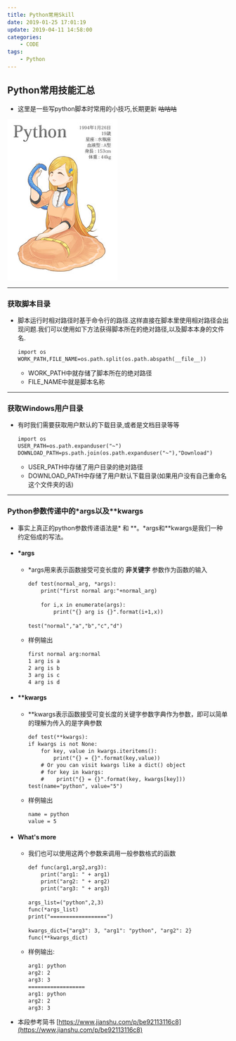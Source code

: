 ```yaml
---
title: Python常用Skill
date: 2019-01-25 17:01:19
update: 2019-04-11 14:58:00
categories:
    - CODE
tags:
    - Python
---
```

## Python常用技能汇总
* 这里是一些写python脚本时常用的小技巧,长期更新
~~咕咕咕~~

![Python娘,来源于萌娘百科](Python.jpg)

<!--more-->

---
### 获取脚本目录

* 脚本运行时相对路径时基于命令行的路径.这样直接在脚本里使用相对路径会出现问题.我们可以使用如下方法获得脚本所在的绝对路径,以及脚本本身的文件名.
    ```
    import os
    WORK_PATH,FILE_NAME=os.path.split(os.path.abspath(__file__))
    ```
    * WORK_PATH中就存储了脚本所在的绝对路径
    * FILE_NAME中就是脚本名称

---
### 获取Windows用户目录
* 有时我们需要获取用户默认的下载目录,或者是文档目录等等
    ```
    import os
    USER_PATH=os.path.expanduser("~")
    DOWNLOAD_PATH=ps.path.join(os.path.expanduser("~"),"Download")
    ```
    * USER_PATH中存储了用户目录的绝对路径
    * DOWNLOAD_PATH中存储了用户默认下载目录(如果用户没有自己重命名这个文件夹的话)

---
### Python参数传递中的*args以及**kwargs
* 事实上真正的python参数传递语法是* 和 **。*args和\*\*kwargs是我们一种约定俗成的写法。


* #### *args
    * *args用来表示函数接受可变长度的 __非关键字__ 参数作为函数的输入
        ```
        def test(normal_arg, *args):
            print("first normal arg:"+normal_arg)

            for i,x in enumerate(args):
                print("{} arg is {}".format(i+1,x))
        
        test("normal","a","b","c","d")
        ```

    * 样例输出
        ```
        first normal arg:normal
        1 arg is a
        2 arg is b
        3 arg is c
        4 arg is d
        ```

* #### **kwargs
    * **kwargs表示函数接受可变长度的关键字参数字典作为参数，即可以简单的理解为传入的是字典参数
        ```
        def test(**kwargs):
        if kwargs is not None:
            for key, value in kwargs.iteritems():
                print("{} = {}".format(key,value))
            # Or you can visit kwargs like a dict() object
            # for key in kwargs:
            #    print("{} = {}".format(key, kwargs[key]))
        test(name="python", value="5")
        ```
    * 样例输出
        ```
        name = python
        value = 5
        ```

* #### What's more
    * 我们也可以使用这两个参数来调用一般参数格式的函数
        ```
        def func(arg1,arg2,arg3):
            print("arg1: " + arg1)
            print("arg2: " + arg2)
            print("arg3: " + arg3)
        
        args_list=("python",2,3)
        func(*args_list)
        print("==================")

        kwargs_dict={"arg3": 3, "arg1": "python", "arg2": 2}
        func(**kwargs_dict)
        ```

    * 样例输出:

        ```
        arg1: python
        arg2: 2
        arg3: 3
        ==================
        arg1: python
        arg2: 2
        arg3: 3
        ```

* 本段参考简书 [https://www.jianshu.com/p/be92113116c8](https://www.jianshu.com/p/be92113116c8)
